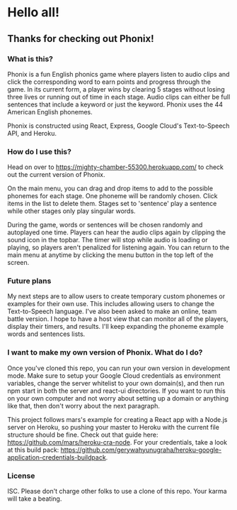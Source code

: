 # Hello all!

## Thanks for checking out Phonix!

### What is this?
Phonix is a fun English phonics game where players listen to audio clips and click the corresponding word to earn points and progress through the game. In its current form, a player wins by clearing 5 stages without losing three lives or running out of time in each stage. Audio clips can either be full sentences that include a keyword or just the keyword. Phonix uses the 44 American English phonemes.

Phonix is constructed using React, Express, Google Cloud's Text-to-Speech API, and Heroku.

### How do I use this?
Head on over to https://mighty-chamber-55300.herokuapp.com/ to check out the current version of Phonix.

On the main menu, you can drag and drop items to add to the possible phonemes for each stage. One phoneme will be randomly chosen. Click items in the list to delete them. Stages set to 'sentence' play a sentence while other stages only play singular words.

During the game, words or sentences will be chosen randomly and autoplayed one time. Players can hear the audio clips again by clipping the sound icon in the topbar. The timer will stop while audio is loading or playing, so players aren't penalized for listening again. You can return to the main menu at anytime by clicking the menu button in the top left of the screen.


### Future plans
My next steps are to allow users to create temporary custom phonemes or examples for their own use. This includes allowing users to change the Text-to-Speech language. I've also been asked to make an online, team battle version. I hope to have a host view that can monitor all of the players, display their timers, and results. I'll keep expanding the phoneme example words and sentences lists.

### I want to make my own version of Phonix. What do I do?
Once you've cloned this repo, you can run your own version in development mode. Make sure to setup your Google Cloud credentials as environment variables, change the server whitelist to your own domain(s), and then run npm start in both the server and react-ui directories. If you want to run this on your own computer and not worry about setting up a domain or anything like that, then don't worry about the next paragraph.

This project follows mars's example for creating a React app with a Node.js server on Heroku, so pushing your master to Heroku with the current file structure should be fine. Check out that guide here: https://github.com/mars/heroku-cra-node. 
For your credentials, take a look at this build pack: https://github.com/gerywahyunugraha/heroku-google-application-credentials-buildpack.

### License

ISC. Please don't charge other folks to use a clone of this repo. Your karma will take a beating.

